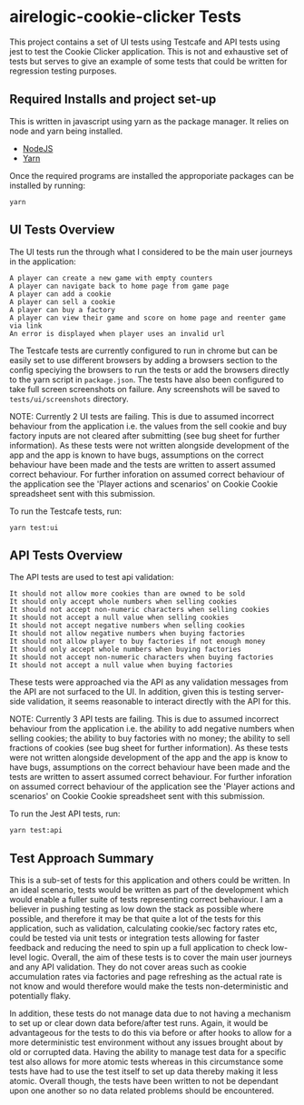 # airelogic-cookie-clicker Tests

This project contains a set of UI tests using Testcafe and API tests using jest to test the Cookie Clicker application. This is not and exhaustive set of tests but serves to give an example of some tests that could be written for regression testing purposes.

## Required Installs and project set-up

This is written in javascript using yarn as the package manager. It relies on node and yarn being installed.

-   [NodeJS](https://nodejs.org/en/)
-   [Yarn](https://yarnpkg.com/en/docs/install#windows-stable)

Once the required programs are installed the approporiate packages can be installed by running:

```
yarn
```

## UI Tests Overview

The UI tests run the through what I considered to be the main user journeys in the application:

    A player can create a new game with empty counters
    A player can navigate back to home page from game page
    A player can add a cookie
    A player can sell a cookie
    A player can buy a factory
    A player can view their game and score on home page and reenter game via link
    An error is displayed when player uses an invalid url

The Testcafe tests are currently configured to run in chrome but can be easily set to use different browsers by adding a browsers section to the config speciying the browsers to run the tests or add the browsers directly to the yarn script in `package.json`. The tests have also been configured to take full screen screenshots on failure. Any screenshots will be saved to `tests/ui/screenshots` directory.

NOTE: Currently 2 UI tests are failing. This is due to assumed incorrect behaviour from the application i.e. the values from the sell cookie and buy factory inputs are not cleared after submitting (see bug sheet for further information). As these tests were not written alongside development of the app and the app is known to have bugs, assumptions on the correct behaviour have been made and the tests are written to assert assumed correct behaviour. For further inforation on assumed correct behaviour of the application see the 'Player actions and scenarios' on Cookie Cookie spreadsheet sent with this submission.

To run the Testcafe tests, run:

```
yarn test:ui
```

## API Tests Overview

The API tests are used to test api validation:

    It should not allow more cookies than are owned to be sold
    It should only accept whole numbers when selling cookies
    It should not accept non-numeric characters when selling cookies
    It should not accept a null value when selling cookies
    It should not accept negative numbers when selling cookies
    It should not allow negative numbers when buying factories
    It should not allow player to buy factories if not enough money
    It should only accept whole numbers when buying factories
    It should not accept non-numeric characters when buying factories
    It should not accept a null value when buying factories

These tests were approached via the API as any validation messages from the API are not surfaced to the UI. In addition, given this is testing server-side validation, it seems reasonable to interact directly with the API for this.

NOTE: Currently 3 API tests are failing. This is due to assumed incorrect behaviour from the application i.e. the ability to add negative numbers when selling cookies; the ability to buy factories with no money; the ability to sell fractions of cookies (see bug sheet for further information). As these tests were not written alongside development of the app and the app is know to have bugs, assumptions on the correct behaviour have been made and the tests are written to assert assumed correct behaviour. For further inforation on assumed correct behaviour of the application see the 'Player actions and scenarios' on Cookie Cookie spreadsheet sent with this submission.

To run the Jest API tests, run:

```
yarn test:api
```

## Test Approach Summary

This is a sub-set of tests for this application and others could be written. In an ideal scenario, tests would be written as part of the development which would enable a fuller suite of tests representing correct behaviour. I am a believer in pushing testing as low down the stack as possible where possible, and therefore it may be that quite a lot of the tests for this application, such as validation, calculating cookie/sec factory rates etc, could be tested via unit tests or integration tests allowing for faster feedback and reducing the need to spin up a full application to check low-level logic. Overall, the aim of these tests is to cover the main user journeys and any API validation. They do not cover areas such as cookie accumulation rates via factories and page refreshing as the actual rate is not know and would therefore would make the tests non-deterministic and potentially flaky.

In addition, these tests do not manage data due to not having a mechanism to set up or clear down data before/after test runs. Again, it would be advantageous for the tests to do this via before or after hooks to allow for a more deterministic test environment without any issues brought about by old or corrupted data. Having the ability to manage test data for a specific test also allows for more atomic tests whereas in this circumstance some tests have had to use the test itself to set up data thereby making it less atomic. Overall though, the tests have been written to not be dependant upon one another so no data related problems should be encountered.
